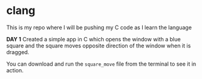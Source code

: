 # clang
This is my repo where I will be pushing my C code as I learn the language

**DAY 1**
Created a simple app in C which opens the window with a blue square and the square moves opposite direction of the window when it is dragged.

You can download and run the `square_move` file from the terminal to see it in action.
